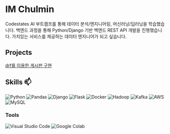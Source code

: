# IM Chulmin 

Codestates AI 부트캠프를 통해 데이터 분석/엔지니어링, 머신러닝/딥러닝을 학습했습니다. 백엔드 과정을 통해 Python/Django 기반 백엔드 REST API 개발을 진행했습니다. 가치있는 서비스를 제공하는 데이터 엔지니어가 되고 싶습니다.


## Projects

[drf를 이용한 게시판 구현](https://github.com/imchulm2n/drf)
</br> 


## Skills 📫
![Python](https://img.shields.io/badge/Python-3776AB.svg?&style=for-the-badge&logo=Python&logoColor=white)
![Pandas](https://img.shields.io/badge/Pandas-150458.svg?&style=for-the-badge&logo=Pandas&logoColor=White)
![Django](https://img.shields.io/badge/Django-092E20.svg?&style=for-the-badge&logo=Django&logoColor=White)
![Flask](https://img.shields.io/badge/Flask-000000.svg?&style=for-the-badge&logo=Flask&logoColor=White)
![Docker](https://img.shields.io/badge/Docker-2496ED.svg?&style=for-the-badge&logo=Docker&logoColor=White)
![Hadoop](https://img.shields.io/badge/Apache%20Hadoop-66CCFF.svg?&style=for-the-badge&logo=Apache%20Hadoop&logoColor=White)
![Kafka](https://img.shields.io/badge/Apache%20Kafka-231F20.svg?&style=for-the-badge&logo=Apache%20Kafka&logoColor=White)
![AWS](https://img.shields.io/badge/AWS-232F3E.svg?&style=for-the-badge&logo=Amazon%20AWS&logoColor=White)
![MySQL](https://img.shields.io/badge/MySQL-4479A1.svg?&style=for-the-badge&logo=MySQL&logoColor=white)

### Tools
![Visual Studio Code](https://img.shields.io/badge/Visual%20Studio%20Code-007ACC.svg?&style=for-the-badge&logo=Visual%20Studio%20Code&logoColor=white)
![Google Colab](https://img.shields.io/badge/Google%20Colab-F9AB00.svg?&style=for-the-badge&logo=Google%20Colab&logoColor=white)

